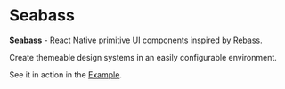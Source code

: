 # Seabass

**Seabass** - React Native primitive UI components inspired by [Rebass](https://github.com/rebassjs/rebass).

Create themeable design systems in an easily configurable environment.

See it in action in the [Example](https://github.com/pacific-dev/seabass/tree/main/example).